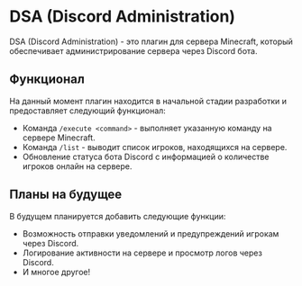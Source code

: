 # DSA (Discord Administration)

DSA (Discord Administration) - это плагин для сервера Minecraft, который обеспечивает администрирование сервера через Discord бота.

## Функционал

На данный момент плагин находится в начальной стадии разработки и предоставляет следующий функционал:

- Команда `/execute <command>` - выполняет указанную команду на сервере Minecraft.
- Команда `/list` - выводит список игроков, находящихся на сервере.
- Обновление статуса бота Discord с информацией о количестве игроков онлайн на сервере.

## Планы на будущее

В будущем планируется добавить следующие функции:

- Возможность отправки уведомлений и предупреждений игрокам через Discord.
- Логирование активности на сервере и просмотр логов через Discord.
- И многое другое!